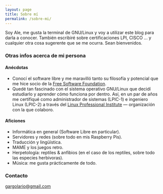 ```yaml
---
layout: page
title: Sobre mí
permalink: /sobre-mi/
---
```


Soy Ale, me gusta la terminal de GNU/Linux y voy a utilizar este blog para darla a conocer. También escribiré sobre certificaciones LPI, CISCO ... y cualquier otra cosa sugerente que se me ocurra. Sean bienvenidos.

### Otras infos acerca de mi persona
#### Anécdotas
* Conocí el software libre y me maravilló tanto su filosofía y potencial que me hice socio de la [Free Software Foundation](https://www.fsf.org).
* Quedé tan fascinado con el sistema operativo GNU/Linux que decidí estudiarlo y aprender cómo funciona por dentro. Así, en un par de años me certifiqué como administrador de sistemas (LPIC-1) e ingeniero Linux (LPIC-2) a través del [Linux Professional Institute](https://www.lpi.org) — organización con la que colaboro.

#### Aficiones
* Informática en general (Software Libre en particular).
* Servidores y redes (sobre todo en mis Raspberry Pis).
* Traducción y lingüística.
* MAME y los juegos retro.
* Herpetología: reptiles & anfibios (en el caso de los reptiles, sobre todo las especies herbívoras).
* Música: me gusta prácticamente de todo.

### Contacto

[gargolario@gmail.com](mailto:gargolario@gmail.com)

